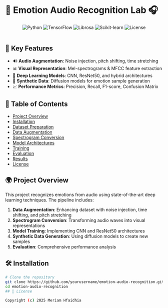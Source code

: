 # 🎤 Emotion Audio Recognition Lab 🎧

<div align="center">
  <img src="https://img.shields.io/badge/Python-3.8%2B-blue?style=for-the-badge&logo=python" alt="Python">
  <img src="https://img.shields.io/badge/TensorFlow-2.6%2B-orange?style=for-the-badge&logo=tensorflow" alt="TensorFlow">
  <img src="https://img.shields.io/badge/Librosa-0.9%2B-brightgreen?style=for-the-badge&logo=librosa" alt="Librosa">
  <img src="https://img.shields.io/badge/scikit--learn-1.0%2B-red?style=for-the-badge&logo=scikit-learn" alt="Scikit-learn">
  <img src="https://img.shields.io/badge/license-MIT-yellow?style=for-the-badge" alt="License">
</div>

<br>

## 🌟 Key Features
- 🔊 **Audio Augmentation**: Noise injection, pitch shifting, time stretching
- 📊 **Visual Representation**: Mel-spectrograms & MFCC feature extraction
- 🧠 **Deep Learning Models**: CNN, ResNet50, and hybrid architectures
- 🎨 **Synthetic Data**: Diffusion models for emotion sample generation
- 📈 **Performance Metrics**: Precision, Recall, F1-score, Confusion Matrix


## 📝 Table of Contents
- [Project Overview](#-project-overview)
- [Installation](#-installation)
- [Dataset Preparation](#-dataset-preparation)
- [Data Augmentation](#-data-augmentation)
- [Spectrogram Conversion](#-spectrogram-conversion)
- [Model Architectures](#-model-architectures)
- [Training](#-training)
- [Evaluation](#-evaluation)
- [Results](#-results)
- [License](#-license)

## 🌍 Project Overview
This project recognizes emotions from audio using state-of-the-art deep learning techniques. The pipeline includes:

1. **Data Augmentation**: Enhancing dataset with noise injection, time shifting, and pitch stretching
2. **Spectrogram Conversion**: Transforming audio waves into visual representations
3. **Model Training**: Implementing CNN and ResNet50 architectures
4. **Synthetic Data Generation**: Using diffusion models to create new samples
5. **Evaluation**: Comprehensive performance analysis

## 🛠 Installation

```bash
# Clone the repository
git clone https://github.com/yourusername/emotion-audio-recognition.git
cd emotion-audio-recognition
## 🪪 License

Copyright (c) 2025 Meriam Hfaidhia

